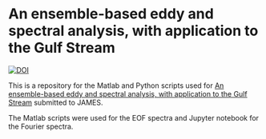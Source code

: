 # An ensemble-based eddy and spectral analysis, with application to the Gulf Stream
[![DOI](https://zenodo.org/badge/DOI/10.5281/zenodo.5563893.svg)](https://doi.org/10.5281/zenodo.5563893)

This is a repository for the Matlab and Python scripts used for [An
ensemble-based eddy and spectral analysis, with application to the Gulf
Stream]() submitted to JAMES.

The Matlab scripts were used for the EOF spectra and Jupyter notebook for the
Fourier spectra.
